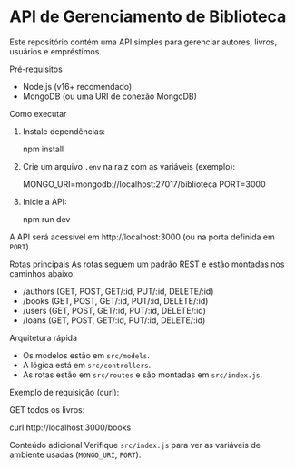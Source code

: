 # API de Gerenciamento de Biblioteca

Este repositório contém uma API simples para gerenciar autores, livros, usuários e empréstimos.

Pré-requisitos

- Node.js (v16+ recomendado)
- MongoDB (ou uma URI de conexão MongoDB)

Como executar

1. Instale dependências:

   npm install

2. Crie um arquivo `.env` na raiz com as variáveis (exemplo):

   MONGO_URI=mongodb://localhost:27017/biblioteca
   PORT=3000

3. Inicie a API:

   npm run dev

A API será acessível em http://localhost:3000 (ou na porta definida em `PORT`).

Rotas principais
As rotas seguem um padrão REST e estão montadas nos caminhos abaixo:

- /authors (GET, POST, GET/:id, PUT/:id, DELETE/:id)
- /books (GET, POST, GET/:id, PUT/:id, DELETE/:id)
- /users (GET, POST, GET/:id, PUT/:id, DELETE/:id)
- /loans (GET, POST, GET/:id, PUT/:id, DELETE/:id)

Arquitetura rápida

- Os modelos estão em `src/models`.
- A lógica está em `src/controllers`.
- As rotas estão em `src/routes` e são montadas em `src/index.js`.

Exemplo de requisição (curl):

GET todos os livros:

curl http://localhost:3000/books

Conteúdo adicional
Verifique `src/index.js` para ver as variáveis de ambiente usadas (`MONGO_URI`, `PORT`).

